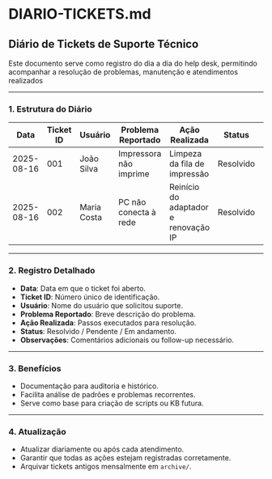# DIARIO-TICKETS.md

## Diário de Tickets de Suporte Técnico

Este documento serve como registro do dia a dia do help desk, permitindo acompanhar a resolução de problemas, manutenção e atendimentos realizados

---

### 1. Estrutura do Diário

| Data       | Ticket ID | Usuário       | Problema Reportado            | Ação Realizada                           | Status     | Observações                    |
|------------|-----------|---------------|-------------------------------|-----------------------------------------|------------|--------------------------------|
| 2025-08-16 | 001       | João Silva    | Impressora não imprime        | Limpeza da fila de impressão            | Resolvido  | Teste de impressão OK          |
| 2025-08-16 | 002       | Maria Costa   | PC não conecta à rede         | Reinício do adaptador e renovação IP   | Resolvido  | Conexão normalizada            |

---

### 2. Registro Detalhado

- **Data**: Data em que o ticket foi aberto.
- **Ticket ID**: Número único de identificação.
- **Usuário**: Nome do usuário que solicitou suporte.
- **Problema Reportado**: Breve descrição do problema.
- **Ação Realizada**: Passos executados para resolução.
- **Status**: Resolvido / Pendente / Em andamento.
- **Observações**: Comentários adicionais ou follow-up necessário.

---

### 3. Benefícios

- Documentação para auditoria e histórico.
- Facilita análise de padrões e problemas recorrentes.
- Serve como base para criação de scripts ou KB futura.

---

### 4. Atualização

- Atualizar diariamente ou após cada atendimento.
- Garantir que todas as ações estejam registradas corretamente.
- Arquivar tickets antigos mensalmente em `archive/`.